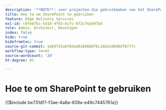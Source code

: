 ```yaml
---
description: '**NOTE**: voor projecten die gebruikmaken van het SharePoint-bestand van Adobe (&lt;https://adobe.sharepoint.com&gt;) gaat u hier verder.'
title: Hoe te om SharePoint te gebruiken
feature: Edge Delivery Services
exl-id: c0feb7bc-5418-4f93-bcfc-072cfe2e97bd
role: Admin, Architect, Developer
index: false
hide: true
hidefromtoc: true
source-git-commit: 1e69fd3abf8dad01886007bc16b2ed0d0df0777c
workflow-type: tm+mt
source-wordcount: '20'
ht-degree: 0%

---
```


# Hoe te om SharePoint te gebruiken

{{$include be731df7-f3ae-4a8a-839a-e49c7445761a}}

